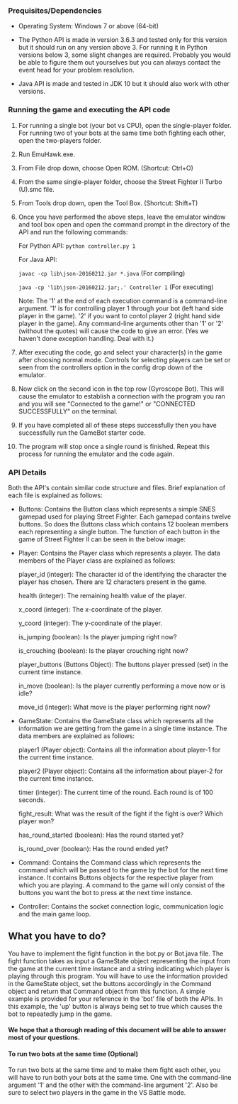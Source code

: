 ### Prequisites/Dependencies

* Operating System: Windows 7 or above (64-bit)

* The Python API is made in version 3.6.3 and tested only for this version but it should run on any version above 3. For running it in Python versions below 3, some slight changes are required. Probably you would be able to figure them out yourselves but you can always contact the event head for your problem resolution.

* Java API is made and tested in JDK 10 but it should also work with other versions.

### Running the game and executing the API code

1. For running a single bot (your bot vs CPU), open the single-player folder. For running two of your bots at the same time both fighting each other, open the two-players folder.
2. Run EmuHawk.exe.
3. From File drop down, choose Open ROM. (Shortcut: Ctrl+O)
4. From the same single-player folder, choose the Street Fighter II Turbo (U).smc file.
5. From Tools drop down, open the Tool Box. (Shortcut: Shift+T)
6. Once you have performed the above steps, leave the emulator window and tool box open and open the command prompt in the directory of the API and run the following commands:

    For Python API: `python controller.py 1`

    For Java API: 
    
    `javac -cp lib\json-20160212.jar *.java` (For compiling)
    
    `java -cp 'lib\json-20160212.jar;.' Controller 1` (For executing)
    
    Note: The '1' at the end of each execution command is a command-line argument. '1' is for controlling player 1 through your bot (left hand side player in the game). '2' if you want to contol player 2 (right hand side player in the game). Any command-line arguments other than '1' or '2' (without the quotes) will cause the code to give an error. (Yes we haven't done exception handling. Deal with it.)

7. After executing the code, go and select your character(s) in the game after choosing normal mode. Controls for selecting players can be set or seen from the controllers option in the config drop down of the emulator.
8. Now click on the second icon in the top row (Gyroscope Bot). This will cause the emulator to establish a connection with the program you ran and you will see "Connected to the game!" or "CONNECTED SUCCESSFULLY" on the terminal.
9. If you have completed all of these steps successfully then you have successfully run the GameBot starter code.
10. The program will stop once a single round is finished. Repeat this process for running the emulator and the code again.

### API Details

Both the API's contain similar code structure and files. Brief explanation of each file is explained as follows:

* Buttons: Contains the Button class which represents a simple SNES gamepad used for playing Street Fighter. Each gamepad contains twelve buttons. So does the Buttons class which contains 12 boolean members each representing a single button. The function of each button in the game of Street Fighter II can be seen in the below image:


* Player: Contains the Player class which represents a player. The data members of the Player class are explained as follows:

    player_id (integer): The character id of the identifying the character the player has chosen. There are 12 characters present in the game.

    health (integer): The remaining health value of the player.

    x_coord (integer): The x-coordinate of the player.

    y_coord (integer): The y-coordinate of the player.

    is_jumping (boolean): Is the player jumping right now?

    is_crouching (boolean): Is the player crouching right now?

    player_buttons (Buttons Object): The buttons player pressed (set) in the current time instance.

    in_move (boolean): Is the player currently performing a move now or is idle?

    move_id (integer): What move is the player performing right now?


* GameState: Contains the GameState class which represents all the information we are getting from the game in a single time instance. The data members are explained as follows:

    player1 (Player object): Contains all the information about player-1 for the current time instance.

    player2 (Player object): Contains all the information about player-2 for the current time instance.

    timer (integer): The current time of the round. Each round is of 100 seconds.

    fight_result: What was the result of the fight if the fight is over? Which player won?

    has_round_started (boolean): Has the round started yet?

    is_round_over (boolean): Has the round ended yet?


* Command: Contains the Command class which represents the command which will be passed to the game by the bot for the next time instance. It contains Buttons objects for the respective player from which you are playing. A command to the game will only consist of the buttons you want the bot to press at the next time instance.


* Controller: Contains the socket connection logic, communication logic and the main game loop.


## What you have to do?

You have to implement the fight function in the bot.py or Bot.java file. The fight function takes as input a GameState object representing the input from the game at the current time instance and a string indicating which player is playing through this program. You will have to use the information provided in the GameState object, set the buttons accordingly in the Command object and return that Command object from this function. A simple example is provided for your reference in the 'bot' file of both the APIs. In this example, the 'up' button is always being set to true which causes the bot to repeatedly jump in the game.




#### We hope that a thorough reading of this document will be able to answer most of your questions. 


#### To run two bots at the same time (Optional)

To run two bots at the same time and to make them fight each other, you will have to run both your bots at the same time. One with the command-line argument '1' and the other with the command-line argument '2'. Also be sure to select two players in the game in the VS Battle mode.